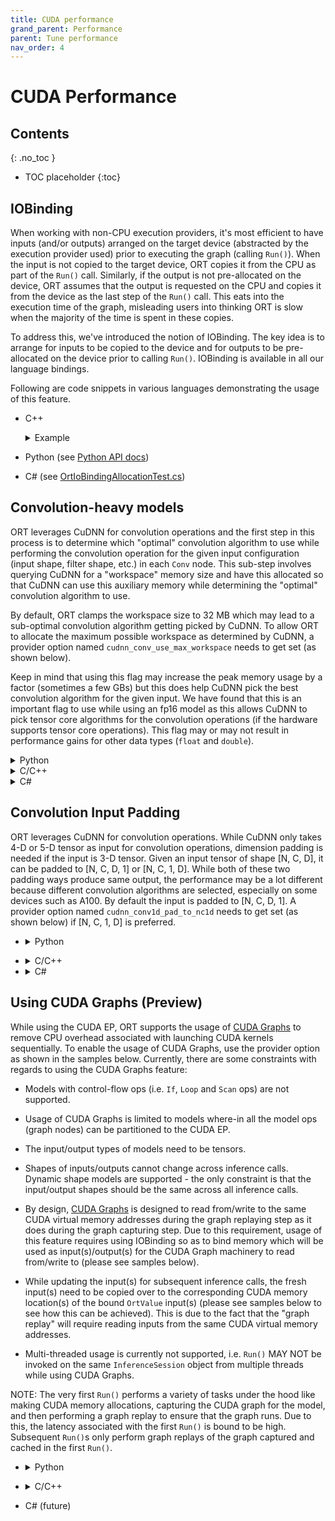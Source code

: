 ```yaml
---
title: CUDA performance
grand_parent: Performance
parent: Tune performance
nav_order: 4
---
```


# CUDA Performance

## Contents
{: .no_toc }

* TOC placeholder
{:toc}

## IOBinding

When working with non-CPU execution providers, it's most efficient to have inputs (and/or outputs) arranged on the target device (abstracted by the execution provider used) prior to executing the graph (calling `Run()`). When the input is not copied to the target device, ORT copies it from the CPU as part of the `Run()` call. Similarly, if the output is not pre-allocated on the device, ORT assumes that the output is requested on the CPU and copies it from the device as the last step of the `Run()` call. This eats into the execution time of the graph, misleading users into thinking ORT is slow when the majority of the time is spent in these copies. 

To address this, we've introduced the notion of IOBinding. The key idea is to arrange for inputs to be copied to the device and for outputs to be pre-allocated on the device prior to calling `Run()`. IOBinding is available in all our language bindings. 

Following are code snippets in various languages demonstrating the usage of this feature.

* C++
    <details>
    <summary>Example</summary>
    <pre>
        ```c++
        Ort::Env env;
        Ort::Session session(env, model_path, session_options);
        Ort::IoBinding io_binding{session};
        auto input_tensor = Ort::Value::CreateTensor<float>(memory_info, input_tensor_values.data(), input_tensor_size, input_node_dims.data(), 4);
        io_binding.BindInput("input1", input_tensor);
        Ort::MemoryInfo output_mem_info{"Cuda", OrtDeviceAllocator, 0,
                                        OrtMemTypeDefault};
        // Use this to bind output to a device when the shape is not known in advance. If the shape is known you can use the other overload of this function that takes an Ort::Value as input (IoBinding::BindOutput(const char* name, const Value& value)).
        // This internally calls the BindOutputToDevice C API.

        io_binding.BindOutput("output1", output_mem_info);
        session.Run(run_options, io_binding);
        ```
    </pre>

    </details>
    

* Python (see [Python API docs](https://onnxruntime.ai/docs/api/python))

* C# (see [OrtIoBindingAllocationTest.cs](https://github.com/microsoft/onnxruntime/blob/main/csharp/test/Microsoft.ML.OnnxRuntime.Tests.Common/OrtIoBindingAllocationTest.cs))

## Convolution-heavy models

ORT leverages CuDNN for convolution operations and the first step in this process is to determine which "optimal" convolution algorithm to use while performing the convolution operation for the given input configuration (input shape, filter shape, etc.) in each `Conv` node. This sub-step involves querying CuDNN for a "workspace" memory size and have this allocated so that CuDNN can use this auxiliary memory while determining the "optimal" convolution algorithm to use. 

By default, ORT clamps the workspace size to 32 MB which may lead to a sub-optimal convolution algorithm getting picked by CuDNN. To allow ORT to allocate the maximum possible workspace as determined by CuDNN, a provider option named `cudnn_conv_use_max_workspace` needs to get set (as shown below). 

Keep in mind that using this flag may increase the peak memory usage by a factor (sometimes a few GBs) but this does help CuDNN pick the best convolution algorithm for the given input. We have found that this is an important flag to use while using an fp16 model as this allows CuDNN to pick tensor core algorithms for the convolution operations (if the hardware supports tensor core operations). This flag may or may not result in performance gains for other data types (`float` and `double`).

<details markdown="block">
    <summary>Python</summary>
    
    ```python
    providers = [("CUDAExecutionProvider", {"cudnn_conv_use_max_workspace": '1'})]
    sess_options = ort.SessionOptions()
    sess = ort.InferenceSession("my_conv_heavy_fp16_model.onnx", sess_options=sess_options, providers=providers)
    ```

 </details>

<details>
    <summary>C/C++</summary>

    ```c++
    OrtCUDAProviderOptionsV2* cuda_options = nullptr;
    CreateCUDAProviderOptions(&cuda_options);

    std::vector<const char*> keys{"cudnn_conv_use_max_workspace"};
    std::vector<const char*> values{"1"};

    UpdateCUDAProviderOptions(cuda_options, keys.data(), values.data(), 1);

    OrtSessionOptions* session_options = /* ... */;
    SessionOptionsAppendExecutionProvider_CUDA_V2(session_options, cuda_options);

    // Finally, don't forget to release the provider options
    ReleaseCUDAProviderOptions(cuda_options);
    ```

 </details>

<details>
    <summary>C#</summary>

    ```csharp
    var cudaProviderOptions = new OrtCUDAProviderOptions(); // Dispose this finally

    var providerOptionsDict = new Dictionary<string, string>();
    providerOptionsDict["cudnn_conv_use_max_workspace"] = "1";

    cudaProviderOptions.UpdateOptions(providerOptionsDict);

    SessionOptions options = SessionOptions.MakeSessionOptionWithCudaProvider(cudaProviderOptions);  // Dispose this finally
    ```
</details>

## Convolution Input Padding

ORT leverages CuDNN for convolution operations. While CuDNN only takes 4-D or 5-D tensor as input for convolution operations, dimension padding is needed if the input is 3-D tensor. Given an input tensor of shape [N, C, D], it can be padded to [N, C, D, 1] or [N, C, 1, D]. While both of these two padding ways produce same output, the performance may be a lot different because different convolution algorithms are selected, especially on some devices such as A100. By default the input is padded to [N, C, D, 1]. A provider option named `cudnn_conv1d_pad_to_nc1d` needs to get set (as shown below) if [N, C, 1, D] is preferred.

* <details>
    <summary>Python</summary>

    ```python
    providers = [("CUDAExecutionProvider", {"cudnn_conv1d_pad_to_nc1d": '1'})]
    sess_options = ort.SessionOptions()
    sess = ort.InferenceSession("my_conv_model.onnx", sess_options=sess_options, providers=providers)
    ```
</details>

* <details>
    <summary>C/C++</summary>

    ```c++
    OrtCUDAProviderOptionsV2* cuda_options = nullptr;
    CreateCUDAProviderOptions(&cuda_options);

    std::vector<const char*> keys{"cudnn_conv1d_pad_to_nc1d"};
    std::vector<const char*> values{"1"};

    UpdateCUDAProviderOptions(cuda_options, keys.data(), values.data(), 1);

    OrtSessionOptions* session_options = /* ... */;
    SessionOptionsAppendExecutionProvider_CUDA_V2(session_options, cuda_options);

    // Finally, don't forget to release the provider options
    ReleaseCUDAProviderOptions(cuda_options);
    ```
    </details>

* <details>
    <summary>C#</summary>

    ```csharp
    var cudaProviderOptions = new OrtCUDAProviderOptions(); // Dispose this finally

    var providerOptionsDict = new Dictionary<string, string>();
    providerOptionsDict["cudnn_conv1d_pad_to_nc1d"] = "1";

    cudaProviderOptions.UpdateOptions(providerOptionsDict);

    SessionOptions options = SessionOptions.MakeSessionOptionWithCudaProvider(cudaProviderOptions);  // Dispose this finally
    ```
    </details>

## Using CUDA Graphs (Preview)

While using the CUDA EP, ORT supports the usage of [CUDA Graphs](https://developer.nvidia.com/blog/cuda-10-features-revealed/) to remove CPU overhead associated with launching CUDA kernels sequentially. To enable the usage of CUDA Graphs, use the provider option as shown in the samples below.
Currently, there are some constraints with regards to using the CUDA Graphs feature:

* Models with control-flow ops (i.e. `If`, `Loop` and `Scan` ops) are not supported.

* Usage of CUDA Graphs is limited to models where-in all the model ops (graph nodes) can be partitioned to the CUDA EP.

* The input/output types of models need to be tensors.

* Shapes of inputs/outputs cannot change across inference calls. Dynamic shape models are supported - the only constraint is that the input/output shapes should be the same across all inference calls.

* By design, [CUDA Graphs](https://developer.nvidia.com/blog/cuda-10-features-revealed/) is designed to read from/write to the same CUDA virtual memory addresses during the graph replaying step as it does during the graph capturing step. Due to this requirement, usage of this feature requires using IOBinding so as to bind memory which will be used as input(s)/output(s) for the CUDA Graph machinery to read from/write to (please see samples below).

* While updating the input(s) for subsequent inference calls, the fresh input(s) need to be copied over to the corresponding CUDA memory location(s) of the bound `OrtValue` input(s) (please see samples below to see how this can be achieved). This is due to the fact that the "graph replay" will require reading inputs from the same CUDA virtual memory addresses.

* Multi-threaded usage is currently not supported, i.e. `Run()` MAY NOT be invoked on the same `InferenceSession` object from multiple threads while using CUDA Graphs.

NOTE: The very first `Run()` performs a variety of tasks under the hood like making CUDA memory allocations, capturing the CUDA graph for the model, and then performing a graph replay to ensure that the graph runs. Due to this, the latency associated with the first `Run()` is bound to be high. Subsequent `Run()`s only perform graph replays of the graph captured and cached in the first `Run()`. 


* <details>
    <summary>Python</summary>

    ```python
    providers = [("CUDAExecutionProvider", {"enable_cuda_graph": '1'})]
    sess_options = ort.SessionOptions()
    sess = ort.InferenceSession("my_model.onnx", sess_options=sess_options, providers=providers)

    providers = [("CUDAExecutionProvider", {'enable_cuda_graph': True})]
    x = np.array([[1.0, 2.0], [3.0, 4.0], [5.0, 6.0]], dtype=np.float32)
    y = np.array([[0.0], [0.0], [0.0]], dtype=np.float32)
    x_ortvalue = onnxrt.OrtValue.ortvalue_from_numpy(x, 'cuda', 0)
    y_ortvalue = onnxrt.OrtValue.ortvalue_from_numpy(y, 'cuda', 0)

    session = onnxrt.InferenceSession("matmul_2.onnx", providers=providers)
    io_binding = session.io_binding()

    # Bind the input and output
    io_binding.bind_ortvalue_input('X', x_ortvalue)
    io_binding.bind_ortvalue_output('Y', y_ortvalue)

    # One regular run for the necessary memory allocation and cuda graph capturing
    session.run_with_iobinding(io_binding)
    expected_y = np.array([[5.0], [11.0], [17.0]], dtype=np.float32)
    np.testing.assert_allclose(expected_y, y_ortvalue.numpy(), rtol=1e-05, atol=1e-05)

    # After capturing, CUDA graph replay happens from this Run onwards
    session.run_with_iobinding(io_binding)
    np.testing.assert_allclose(expected_y, y_ortvalue.numpy(), rtol=1e-05, atol=1e-05)

    # Update input and then replay CUDA graph with the updated input
    x_ortvalue.update_inplace(np.array([[10.0, 20.0], [30.0, 40.0], [50.0, 60.0]], dtype=np.float32))
    session.run_with_iobinding(io_binding)
    ```
</details>

* <details>
    <summary>C/C++</summary>

        ```c++
        const auto& api = Ort::GetApi();

        struct CudaMemoryDeleter {
        explicit CudaMemoryDeleter(const Ort::Allocator* alloc) {
            alloc_ = alloc;
        }

        void operator()(void* ptr) const {
            alloc_->Free(ptr);
        }
        
        const Ort::Allocator* alloc_;
        };
        
        // Enable cuda graph in cuda provider option.
        OrtCUDAProviderOptionsV2* cuda_options = nullptr;
        api.CreateCUDAProviderOptions(&cuda_options);
        std::unique_ptr<OrtCUDAProviderOptionsV2, decltype(api.ReleaseCUDAProviderOptions)> rel_cuda_options(cuda_options, api.ReleaseCUDAProviderOptions);
        std::vector<const char*> keys{"enable_cuda_graph"};
        std::vector<const char*> values{"1"};
        api.UpdateCUDAProviderOptions(rel_cuda_options.get(), keys.data(), values.data(), 1);

        Ort::SessionOptions session_options;
        api.SessionOptionsAppendExecutionProvider_CUDA_V2(static_cast<OrtSessionOptions*>(session_options), rel_cuda_options.get();


        // Create IO bound inputs and outputs.
        Ort::Session session(*ort_env, ORT_TSTR("matmul_2.onnx"), session_options);
        Ort::MemoryInfo info_cuda("Cuda", OrtAllocatorType::OrtArenaAllocator, 0, OrtMemTypeDefault);
        Ort::Allocator cuda_allocator(session, info_cuda);

        const std::array<int64_t, 2> x_shape = {3, 2};
        std::array<float, 3 * 2> x_values = {1.0f, 2.0f, 3.0f, 4.0f, 5.0f, 6.0f};
        auto input_data = std::unique_ptr<void, CudaMemoryDeleter>(cuda_allocator.Alloc(x_values.size() * sizeof(float)),
                                                                CudaMemoryDeleter(&cuda_allocator));
        cudaMemcpy(input_data.get(), x_values.data(), sizeof(float) * x_values.size(), cudaMemcpyHostToDevice);

        // Create an OrtValue tensor backed by data on CUDA memory
        Ort::Value bound_x = Ort::Value::CreateTensor(info_cuda, reinterpret_cast<float*>(input_data.get()), x_values.size(),
                                                    x_shape.data(), x_shape.size());

        const std::array<int64_t, 2> expected_y_shape = {3, 2};
        std::array<float, 3 * 2> expected_y = {1.0f, 4.0f, 9.0f, 16.0f, 25.0f, 36.0f};
        auto output_data = std::unique_ptr<void, CudaMemoryDeleter>(cuda_allocator.Alloc(expected_y.size() * sizeof(float)),
                                                                    CudaMemoryDeleter(&cuda_allocator));

        // Create an OrtValue tensor backed by data on CUDA memory
        Ort::Value bound_y = Ort::Value::CreateTensor(info_cuda, reinterpret_cast<float*>(output_data.get()),
                                                    expected_y.size(), expected_y_shape.data(), expected_y_shape.size());

        Ort::IoBinding binding(session);
        binding.BindInput("X", bound_x);
        binding.BindOutput("Y", bound_y);

        // One regular run for necessary memory allocation and graph capturing
        session.Run(Ort::RunOptions(), binding);

        // After capturing, CUDA graph replay happens from this Run onwards
        session.Run(Ort::RunOptions(), binding);

        // Update input and then replay CUDA graph with the updated input
        x_values = {10.0f, 20.0f, 30.0f, 40.0f, 50.0f, 60.0f};
        cudaMemcpy(input_data.get(), x_values.data(), sizeof(float) * x_values.size(), cudaMemcpyHostToDevice);
        session.Run(Ort::RunOptions(), binding);
        ```
        
    </details>

* C# (future)
